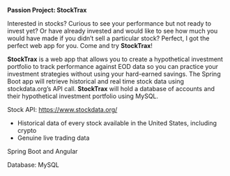 **Passion Project: StockTrax**

Interested in stocks? Curious to see your performance but not ready to invest yet? Or have already invested and would like to see how much you would have made if you didn’t sell a particular stock? Perfect, I got the perfect web app for you. Come and try **StockTrax**!

**StockTrax** is a web app that allows you to create a hypothetical investment portfolio to track performance against EOD data so you can practice your investment strategies without using your hard-earned savings. The Spring Boot app will retrieve historical and real time stock data using stockdata.org’s API call. **StockTrax** will hold a database of accounts and their hypothetical investment portfolio using MySQL.

Stock API: https://www.stockdata.org/
-	Historical data of every stock available in the United States, including crypto
-	Genuine live trading data

Spring Boot and Angular

Database: MySQL 
